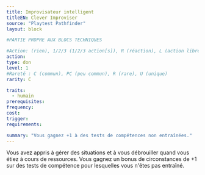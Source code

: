 ```yaml
---
title: Improvisateur intelligent
titleEN: Clever Improviser
source: "Playtest Pathfinder"
layout: block

#PARTIE PROPRE AUX BLOCS TECHNIQUES

#Action: (rien), 1/2/3 (1/2/3 action[s]), R (réaction), L (action libre)
action: 
type: don
level: 1
#Rareté : C (commun), PC (peu commun), R (rare), U (unique)
rarity: C

traits:
  - humain
prerequisites: 
frequency:
cost:
trigger:
requirements:

summary: "Vous gagnez +1 à des tests de compétences non entraînées."
---
```


Vous avez appris à gérer des situations et à vous débrouiller quand vous étiez à cours de ressources. Vous gagnez un bonus de circonstances de +1 sur des tests de compétence pour lesquelles vous n'êtes pas entraîné.
